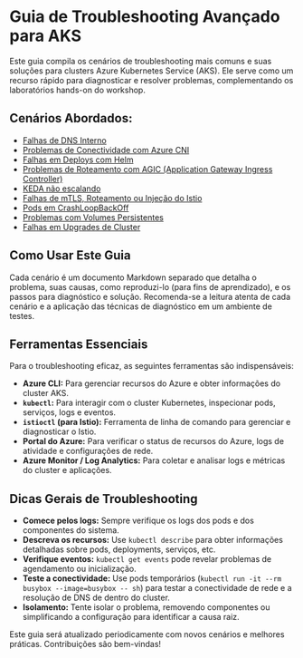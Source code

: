 # Guia de Troubleshooting Avançado para AKS

Este guia compila os cenários de troubleshooting mais comuns e suas soluções para clusters Azure Kubernetes Service (AKS). Ele serve como um recurso rápido para diagnosticar e resolver problemas, complementando os laboratórios hands-on do workshop.

## Cenários Abordados:

*   [Falhas de DNS Interno](scenarios/dns-failure.md)
*   [Problemas de Conectividade com Azure CNI](scenarios/azure-cni-connectivity.md)
*   [Falhas em Deploys com Helm](scenarios/helm-deploy-failure.md)
*   [Problemas de Roteamento com AGIC (Application Gateway Ingress Controller)](scenarios/agic-routing-issues.md)
*   [KEDA não escalando](scenarios/keda-scaling-issues.md)
*   [Falhas de mTLS, Roteamento ou Injeção do Istio](scenarios/istio-mtls-routing-injection.md)
*   [Pods em CrashLoopBackOff](scenarios/crashloopbackoff-pods.md)
*   [Problemas com Volumes Persistentes](scenarios/persistent-volume-issues.md)
*   [Falhas em Upgrades de Cluster](scenarios/cluster-upgrade-failures.md)

## Como Usar Este Guia

Cada cenário é um documento Markdown separado que detalha o problema, suas causas, como reproduzi-lo (para fins de aprendizado), e os passos para diagnóstico e solução. Recomenda-se a leitura atenta de cada cenário e a aplicação das técnicas de diagnóstico em um ambiente de testes.

## Ferramentas Essenciais

Para o troubleshooting eficaz, as seguintes ferramentas são indispensáveis:

*   **Azure CLI:** Para gerenciar recursos do Azure e obter informações do cluster AKS.
*   **`kubectl`:** Para interagir com o cluster Kubernetes, inspecionar pods, serviços, logs e eventos.
*   **`istioctl` (para Istio):** Ferramenta de linha de comando para gerenciar e diagnosticar o Istio.
*   **Portal do Azure:** Para verificar o status de recursos do Azure, logs de atividade e configurações de rede.
*   **Azure Monitor / Log Analytics:** Para coletar e analisar logs e métricas do cluster e aplicações.

## Dicas Gerais de Troubleshooting

*   **Comece pelos logs:** Sempre verifique os logs dos pods e dos componentes do sistema.
*   **Descreva os recursos:** Use `kubectl describe` para obter informações detalhadas sobre pods, deployments, serviços, etc.
*   **Verifique eventos:** `kubectl get events` pode revelar problemas de agendamento ou inicialização.
*   **Teste a conectividade:** Use pods temporários (`kubectl run -it --rm busybox --image=busybox -- sh`) para testar a conectividade de rede e a resolução de DNS de dentro do cluster.
*   **Isolamento:** Tente isolar o problema, removendo componentes ou simplificando a configuração para identificar a causa raiz.

Este guia será atualizado periodicamente com novos cenários e melhores práticas. Contribuições são bem-vindas!
